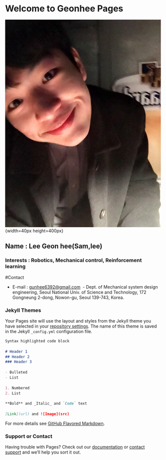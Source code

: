 # Welcome to Geonhee Pages

![Profile](./images/profile.jpeg){width=40px height=400px}
## Name : Lee Geon hee(Sam,lee)

### Interests : Robotics, Mechanical control, Reinforcement learning

#Contact
  - E-mail : gunhee6392@gmail.com
  - Dept. of Mechanical system design engineering, Seoul National Univ. of Science and Technology, 172 Gongneung 2-dong, Nowon-gu, Seoul 139-743, Korea.


### Jekyll Themes

Your Pages site will use the layout and styles from the Jekyll theme you have selected in your [repository settings](https://github.com/Geonhee-LEE/geon.github.io/settings). The name of this theme is saved in the Jekyll `_config.yml` configuration file.


```markdown
Syntax highlighted code block

# Header 1
## Header 2
### Header 3

- Bulleted
- List

1. Numbered
2. List

**Bold** and _Italic_ and `Code` text

[Link](url) and ![Image](src)
```

For more details see [GitHub Flavored Markdown](https://guides.github.com/features/mastering-markdown/).


### Support or Contact

Having trouble with Pages? Check out our [documentation](https://help.github.com/categories/github-pages-basics/) or [contact support](https://github.com/contact) and we’ll help you sort it out.
